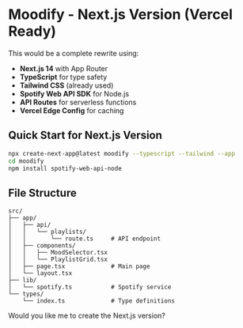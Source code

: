 # Moodify - Next.js Version (Vercel Ready)

This would be a complete rewrite using:
- **Next.js 14** with App Router
- **TypeScript** for type safety
- **Tailwind CSS** (already used)
- **Spotify Web API SDK** for Node.js
- **API Routes** for serverless functions
- **Vercel Edge Config** for caching

## Quick Start for Next.js Version

```bash
npx create-next-app@latest moodify --typescript --tailwind --app
cd moodify
npm install spotify-web-api-node
```

## File Structure
```
src/
├── app/
│   ├── api/
│   │   └── playlists/
│   │       └── route.ts     # API endpoint
│   ├── components/
│   │   ├── MoodSelector.tsx
│   │   └── PlaylistGrid.tsx
│   ├── page.tsx             # Main page
│   └── layout.tsx
├── lib/
│   └── spotify.ts           # Spotify service
└── types/
    └── index.ts             # Type definitions
```

Would you like me to create the Next.js version?
